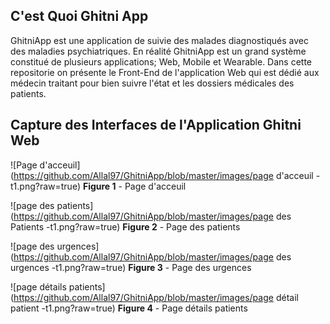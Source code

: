

## C'est Quoi Ghitni App

GhitniApp est une application de suivie des malades diagnostiqués avec des maladies psychiatriques.
En réalité GhitniApp est un grand système constitué de plusieurs applications; Web, Mobile et Wearable.
Dans cette repositorie on présente le Front-End de l'application Web qui est dédié aux médecin traitant pour bien suivre l'état et les dossiers médicales des patients.

## Capture des Interfaces de l'Application Ghitni Web

![Page d'acceuil](https://github.com/Allal97/GhitniApp/blob/master/images/page d'acceuil -t1.png?raw=true)
**Figure 1** - Page d'acceuil

![page des patients](https://github.com/Allal97/GhitniApp/blob/master/images/page des Patients -t1.png?raw=true)
**Figure 2** - Page des patients

![page des urgences](https://github.com/Allal97/GhitniApp/blob/master/images/page des urgences -t1.png?raw=true)
**Figure 3** - Page des urgences

![page détails patients](https://github.com/Allal97/GhitniApp/blob/master/images/page détail patient -t1.png?raw=true)
**Figure 4** - Page détails patients